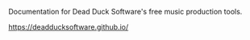 Documentation for Dead Duck Software's free music production tools.

https://deadducksoftware.github.io/
